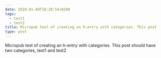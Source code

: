 ```yaml
---
date: 2020-01-09T18:28:54+0200
tags:
  - test1
  - test2
title: Micropub test of creating an h-entry with categories. This post should have two categories, test1 and test2
type: post
---
```

Micropub test of creating an h-entry with categories. This post should have two categories, test1 and test2
